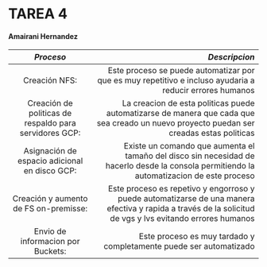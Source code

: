 # TAREA 4
#### Amairani Hernandez

|*Proceso*|*Descripcion*|
|:---:|---:|
| Creación NFS: | Este proceso se puede automatizar por que es muy repetitivo e incluso ayudaria a reducir errores humanos |
| Creación de politicas de respaldo para servidores GCP: | La creacion de esta politicas puede automatizarse de manera que cada que sea creado un nuevo proyecto puedan ser creadas estas politicas|
| Asignación de espacio adicional en disco GCP: | Existe un comando que aumenta el tamaño del disco sin necesidad de hacerlo desde la consola permitiendo la automatizacion de este proceso |
| Creación y aumento de FS on-premisse: | Este proceso es repetivo y engorroso y puede automatizarse de una manera efectiva y rapida a través de la solicitud de vgs y lvs evitando errores humanos |
| Envio de informacion por Buckets: | Este proceso es muy tardado y completamente puede ser automatizado |

